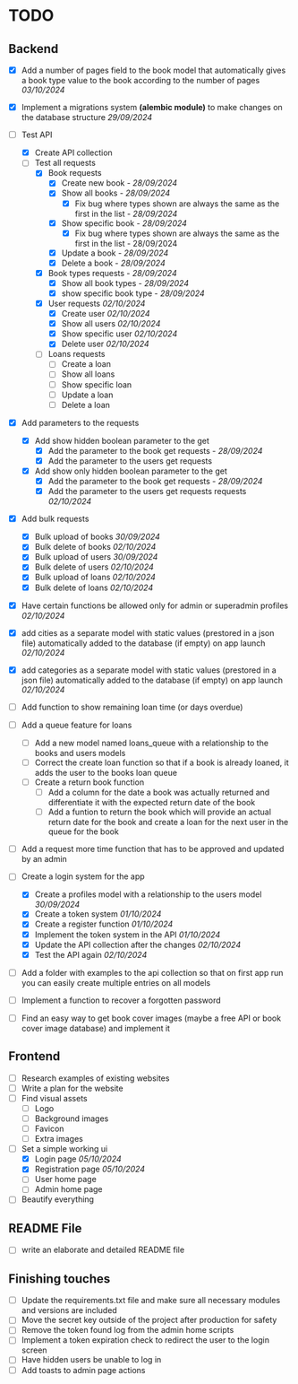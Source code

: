 # TODO

## Backend
- [x] Add a number of pages field to the book model that automatically gives a book type value to the book according to the number of pages  _03/10/2024_
- [x] Implement a migrations system __(alembic module)__ to make changes on the database structure _29/09/2024_
- [ ] Test API
    - [x] Create API collection
    - [ ] Test all requests
        - [x] Book requests
            - [x] Create new book - _28/09/2024_
            - [x] Show all books - _28/09/2024_
                - [x] Fix bug where types shown are always the same as the first in the list - _28/09/2024_
            - [x] Show specific book - _28/09/2024_
                - [x] Fix bug where types shown are always the same as the first in the list - 28/09/2024
            - [x] Update a book - _28/09/2024_
            - [x] Delete a book - _28/09/2024_
        - [x] Book types requests - _28/09/2024_
            - [x] Show all book types - _28/09/2024_
            - [x] show specific book type - _28/09/2024_
        - [x] User requests _02/10/2024_
            - [x] Create user _02/10/2024_
            - [x] Show all users _02/10/2024_
            - [x] Show specific user _02/10/2024_
            - [x] Delete user _02/10/2024_
        - [ ] Loans requests
            - [ ] Create a loan
            - [ ] Show all loans
            - [ ] Show specific loan
            - [ ] Update a loan
            - [ ] Delete a loan
- [x] Add parameters to the requests
    - [x] Add show hidden boolean parameter to the get 
        - [x] Add the parameter to the book get requests - _28/09/2024_
        - [x] Add the parameter to the users get requests
    - [x] Add show only hidden boolean parameter to the get
        - [x] Add the parameter to the book get requests - _28/09/2024_
        - [x] Add the parameter to the users get requests
    requests _02/10/2024_
- [x] Add bulk requests
    - [x] Bulk upload of books _30/09/2024_
    - [x] Bulk delete of books _02/10/2024_
    - [x] Bulk upload of users _30/09/2024_
    - [x] Bulk delete of users _02/10/2024_
    - [x] Bulk upload of loans _02/10/2024_
    - [x] Bulk delete of loans _02/10/2024_

- [x] Have certain functions be allowed only for admin or superadmin profiles _02/10/2024_
- [x] add cities as a separate model with static values (prestored in a json file) automatically added to the database (if empty) on app launch _02/10/2024_
- [x] add categories as a separate model with static values (prestored in a json file) automatically added to the database (if empty) on app launch _02/10/2024_
- [ ] Add function to show remaining loan time (or days overdue)
- [ ] Add a queue feature for loans
    - [ ] Add a new model named loans_queue with a relationship to the books and users models
    - [ ] Correct the create loan function so that if a book is already loaned, it adds the user to the books loan queue
    - [ ] Create a return book function
        - [ ] Add a column for the date a book was actually returned and differentiate it with the expected return date of the book
        - [ ] Add a funtion to return the book which will provide an actual return date for the book and create a loan for the next user in the queue for the book
- [ ] Add a request more time function that has to be approved and updated by an admin
- [ ] Create a login system for the app
    - [x] Create a profiles model with a relationship to the users model _30/09/2024_
    - [x] Create a token system _01/10/2024_
    - [x] Create a register function _01/10/2024_
    - [x] Implement the token system in the API _01/10/2024_
    - [x] Update the API collection after the changes _02/10/2024_
    - [x] Test the API again _02/10/2024_
- [ ] Add a folder with examples to the api collection so that on first app run you can easily create multiple entries on all models
- [ ] Implement a function to recover a forgotten password
- [ ] Find an easy way to get book cover images (maybe a free API or book cover image database) and implement it


## Frontend

- [ ] Research examples of existing websites
- [ ] Write a plan for the website
- [ ] Find visual assets
    - [ ] Logo
    - [ ] Background images
    - [ ] Favicon
    - [ ] Extra images

- [ ] Set a simple working ui
    - [x] Login page _05/10/2024_
    - [x] Registration page _05/10/2024_
    - [ ] User home page
    - [ ] Admin home page
    
- [ ] Beautify everything

## README File

- [ ] write an elaborate and detailed README file

## Finishing touches
- [ ] Update the requirements.txt file and make sure all necessary modules and versions are included
- [ ] Move the secret key outside of the project after production for safety
- [ ] Remove the token found log from the admin home scripts
- [ ] Implement a token expiration check to redirect the user to the login screen
- [ ] Have hidden users be unable to log in
- [ ] Add toasts to admin page actions